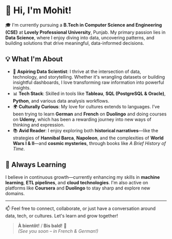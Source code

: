# 👋 Hi, I'm Mohit!

🎓 I'm currently pursuing a **B.Tech in Computer Science and Engineering (CSE)** at **Lovely Professional University**, Punjab. My primary passion lies in **Data Science**, where I enjoy diving into data, uncovering patterns, and building solutions that drive meaningful, data-informed decisions.


## 💡 What I'm About

- 🔬 **Aspiring Data Scientist**: I thrive at the intersection of data, technology, and storytelling. Whether it's wrangling datasets or building insightful dashboards, I love transforming raw information into powerful insights.
- 📊 **Tech Stack**: Skilled in tools like **Tableau**, **SQL (PostgreSQL & Oracle)**, **Python**, and various data analysis workflows.
- 🌍 **Culturally Curious**: My love for cultures extends to languages. I’ve been trying to learn **German** and **French** on **Duolingo** and doing courses on **Udemy**, which has been a rewarding journey into new ways of thinking and expression.
- 📚 **Avid Reader**: I enjoy exploring both **historical narratives**—like the strategies of **Hannibal Barca**, **Napoleon**, and the complexities of **World Wars I & II**—and **cosmic mysteries**, through books like *A Brief History of Time*.
  

## 🚀 Always Learning

I believe in continuous growth—currently enhancing my skills in **machine learning**, **ETL pipelines**, and **cloud technologies**. I'm also active on platforms like **Coursera** and **Duolingo** to stay sharp and explore new domains.

---
📫 Feel free to connect, collaborate, or just have a conversation around data, tech, or cultures. Let's learn and grow together!

> **À bientôt!** / **Bis bald!** 👋  
> *(See you soon – in French & German!)*

<!---
Mohit26-BM/Mohit26-BM is a ✨ special ✨ repository because its `README.md` (this file) appears on your GitHub profile.
You can click the Preview link to take a look at your changes.
--->
